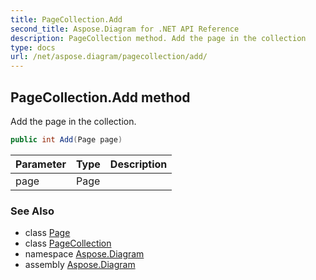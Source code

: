 ```yaml
---
title: PageCollection.Add
second_title: Aspose.Diagram for .NET API Reference
description: PageCollection method. Add the page in the collection
type: docs
url: /net/aspose.diagram/pagecollection/add/
---
```

## PageCollection.Add method

Add the page in the collection.

```csharp
public int Add(Page page)
```

| Parameter | Type | Description |
| --- | --- | --- |
| page | Page |  |

### See Also

* class [Page](../../page/)
* class [PageCollection](../)
* namespace [Aspose.Diagram](../../pagecollection/)
* assembly [Aspose.Diagram](../../../)



